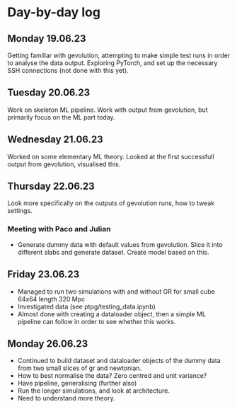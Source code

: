 # Day-by-day log

## Monday 19.06.23
Getting familiar with gevolution, attempting to make simple test runs in order to analyse the data output. Exploring PyTorch, and set up the necessary SSH connections (not done with this yet). 

## Tuesday 20.06.23
Work on skeleton ML pipeline. Work with output from gevolution, but primarily focus on the ML part today.  

## Wednesday 21.06.23
Worked on some elementary ML theory. Looked at the first successfull output from gevolution, visualised this. 

## Thursday 22.06.23
Look more specifically on the outputs of gevolution runs, how to tweak settings.
### Meeting with Paco and Julian
* Generate dummy data with default values from gevolution. Slice it into different slabs and generate dataset. Create model based on this.

## Friday 23.06.23
* Managed to run two simulations with and without GR for small cube 64x64 length 320 Mpc
* Investigated data (see ptpg/testing_data.ipynb)
* Almost done with creating a dataloader object, then a simple ML pipeline can follow in order to see whether this works. 


## Monday 26.06.23
* Continued to build dataset and dataloader objects of the dummy data from two small slices of gr and newtonian. 
* How to best normalise the data? Zero centred and unit variance?
* Have pipeline, generalising (further also)
* Run the longer simulations, and look at architecture.
* Need to understand more theory.


